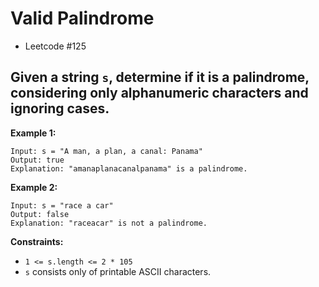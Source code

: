 # Valid Palindrome
 - Leetcode #125
 
 ## Given a string `s`, determine if it is a palindrome, considering only alphanumeric characters and ignoring cases.
 
 **Example 1:**
 ```
 Input: s = "A man, a plan, a canal: Panama"
 Output: true
 Explanation: "amanaplanacanalpanama" is a palindrome.
 ```
 **Example 2:**
 ```
 Input: s = "race a car"
 Output: false
 Explanation: "raceacar" is not a palindrome.
 ```
 **Constraints:**
  - `1 <= s.length <= 2 * 105`
  - `s` consists only of printable ASCII characters.
 

